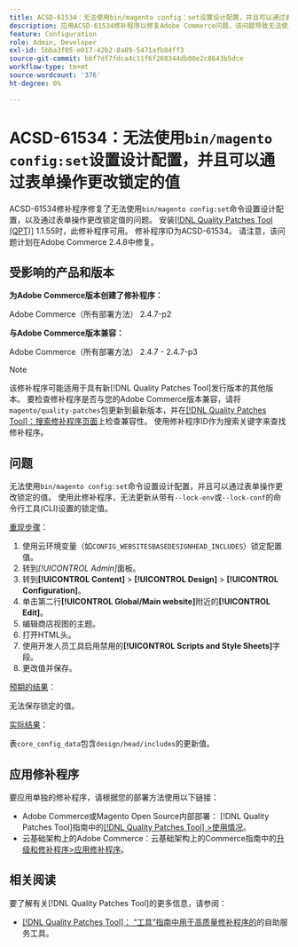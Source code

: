 ```yaml
---
title: ACSD-61534：无法使用bin/magento config：set设置设计配置，并且可以通过表单操作更改锁定的值
description: 应用ACSD-61534修补程序以修复Adobe Commerce问题，该问题导致无法使用“bin/magento config：set”命令设置设计配置，并且可以通过表单操作更改锁定的值。
feature: Configuration
role: Admin, Developer
exl-id: 5bba3f05-e017-42b2-8a89-5471afb84ff3
source-git-commit: bbf7df7fdca4c11f6f268344db00e2c8643b5dce
workflow-type: tm+mt
source-wordcount: '376'
ht-degree: 0%

---
```


# ACSD-61534：无法使用`bin/magento config:set`设置设计配置，并且可以通过表单操作更改锁定的值

ACSD-61534修补程序修复了无法使用`bin/magento config:set`命令设置设计配置，以及通过表单操作更改锁定值的问题。 安装[[!DNL Quality Patches Tool (QPT)]](/help/tools/quality-patches-tool/quality-patches-tool-to-self-serve-quality-patches.md) 1.1.55时，此修补程序可用。 修补程序ID为ACSD-61534。 请注意，该问题计划在Adobe Commerce 2.4.8中修复。

## 受影响的产品和版本

**为Adobe Commerce版本创建了修补程序：**

Adobe Commerce（所有部署方法） 2.4.7-p2

**与Adobe Commerce版本兼容：**

Adobe Commerce（所有部署方法） 2.4.7 - 2.4.7-p3

>[!NOTE]
>
>该修补程序可能适用于具有新[!DNL Quality Patches Tool]发行版本的其他版本。 要检查修补程序是否与您的Adobe Commerce版本兼容，请将`magento/quality-patches`包更新到最新版本，并在[[!DNL Quality Patches Tool]：搜索修补程序页面](https://experienceleague.adobe.com/tools/commerce-quality-patches/index.html)上检查兼容性。 使用修补程序ID作为搜索关键字来查找修补程序。

## 问题

无法使用`bin/magento config:set`命令设置设计配置，并且可以通过表单操作更改锁定的值。 使用此修补程序，无法更新从带有`--lock-env`或`--lock-conf`的命令行工具(CLI)设置的锁定值。

<u>重现步骤</u>：

1. 使用云环境变量（如`CONFIG_WEBSITESBASEDESIGNHEAD_INCLUDES`）锁定配置值。
1. 转到&#x200B;*[!UICONTROL Admin]*&#x200B;面板。
1. 转到&#x200B;**[!UICONTROL Content]** > **[!UICONTROL Design]** > **[!UICONTROL Configuration]**。
1. 单击第二行&#x200B;**[!UICONTROL Global/Main website]**&#x200B;附近的&#x200B;**[!UICONTROL Edit]**。
1. 编辑商店视图的主题。
1. 打开HTML头。
1. 使用开发人员工具启用禁用的&#x200B;**[!UICONTROL Scripts and Style Sheets]**&#x200B;字段。
1. 更改值并保存。

<u>预期的结果</u>：

无法保存锁定的值。

<u>实际结果</u>：

表`core_config_data`包含`design/head/includes`的更新值。

## 应用修补程序

要应用单独的修补程序，请根据您的部署方法使用以下链接：

* Adobe Commerce或Magento Open Source内部部署： [!DNL Quality Patches Tool]指南中的[[!DNL Quality Patches Tool] >使用情况](/help/tools/quality-patches-tool/usage.md)。
* 云基础架构上的Adobe Commerce：云基础架构上的Commerce指南中的[升级和修补程序>应用修补程序](https://experienceleague.adobe.com/docs/commerce-cloud-service/user-guide/develop/upgrade/apply-patches.html)。

## 相关阅读

要了解有关[!DNL Quality Patches Tool]的更多信息，请参阅：

* [[!DNL Quality Patches Tool]： “工具”指南中用于高质量修补程序的](/help/tools/quality-patches-tool/quality-patches-tool-to-self-serve-quality-patches.md)的自助服务工具。
